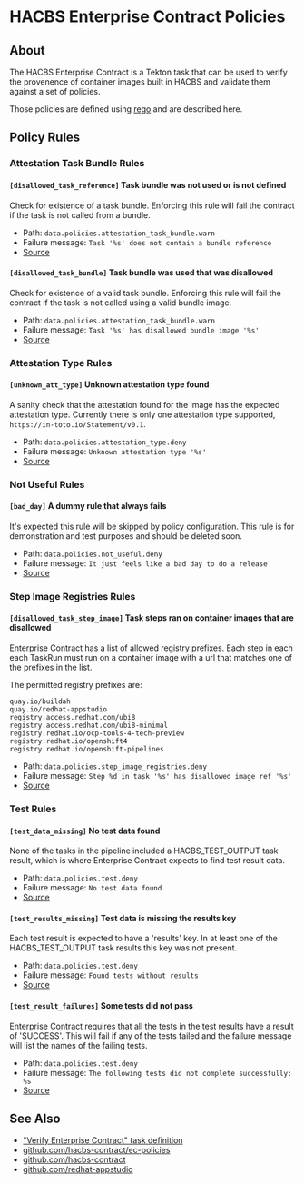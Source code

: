 
HACBS Enterprise Contract Policies
==================================

About
-----

The HACBS Enterprise Contract is a Tekton task that can be used to verify the
provenence of container images built in HACBS and validate them against a set of
policies.

Those policies are defined using
[rego](https://www.openpolicyagent.org/docs/latest/policy-language/) and are
described here.

Policy Rules
------------

### Attestation Task Bundle Rules

#### `[disallowed_task_reference]` Task bundle was not used or is not defined

Check for existence of a task bundle. Enforcing this rule will
fail the contract if the task is not called from a bundle.

* Path: `data.policies.attestation_task_bundle.warn`
* Failure message: `Task '%s' does not contain a bundle reference`
* [Source](https://github.com/hacbs-contract/ec-policies/blob/main/policies/attestation_task_bundle.rego#L13)

#### `[disallowed_task_bundle]` Task bundle was used that was disallowed

Check for existence of a valid task bundle. Enforcing this rule will
fail the contract if the task is not called using a valid bundle image.

* Path: `data.policies.attestation_task_bundle.warn`
* Failure message: `Task '%s' has disallowed bundle image '%s'`
* [Source](https://github.com/hacbs-contract/ec-policies/blob/main/policies/attestation_task_bundle.rego#L32)

### Attestation Type Rules

#### `[unknown_att_type]` Unknown attestation type found

A sanity check that the attestation found for the image has the expected
attestation type. Currently there is only one attestation type supported,
`https://in-toto.io/Statement/v0.1`.

* Path: `data.policies.attestation_type.deny`
* Failure message: `Unknown attestation type '%s'`
* [Source](https://github.com/hacbs-contract/ec-policies/blob/main/policies/attestation_type.rego#L18)

### Not Useful Rules

#### `[bad_day]` A dummy rule that always fails

It's expected this rule will be skipped by policy configuration.
This rule is for demonstration and test purposes and should be deleted soon.

* Path: `data.policies.not_useful.deny`
* Failure message: `It just feels like a bad day to do a release`
* [Source](https://github.com/hacbs-contract/ec-policies/blob/main/policies/not_useful.rego#L14)

### Step Image Registries Rules

#### `[disallowed_task_step_image]` Task steps ran on container images that are disallowed

Enterprise Contract has a list of allowed registry prefixes. Each step in each
each TaskRun must run on a container image with a url that matches one of the
prefixes in the list.

The permitted registry prefixes are:

```
quay.io/buildah
quay.io/redhat-appstudio
registry.access.redhat.com/ubi8
registry.access.redhat.com/ubi8-minimal
registry.redhat.io/ocp-tools-4-tech-preview
registry.redhat.io/openshift4
registry.redhat.io/openshift-pipelines
```

* Path: `data.policies.step_image_registries.deny`
* Failure message: `Step %d in task '%s' has disallowed image ref '%s'`
* [Source](https://github.com/hacbs-contract/ec-policies/blob/main/policies/step_image_registries.rego#L23)

### Test Rules

#### `[test_data_missing]` No test data found

None of the tasks in the pipeline included a HACBS_TEST_OUTPUT
task result, which is where Enterprise Contract expects to find
test result data.

* Path: `data.policies.test.deny`
* Failure message: `No test data found`
* [Source](https://github.com/hacbs-contract/ec-policies/blob/main/policies/test.rego#L15)

#### `[test_results_missing]` Test data is missing the results key

Each test result is expected to have a 'results' key. In at least
one of the HACBS_TEST_OUTPUT task results this key was not present.

* Path: `data.policies.test.deny`
* Failure message: `Found tests without results`
* [Source](https://github.com/hacbs-contract/ec-policies/blob/main/policies/test.rego#L29)

#### `[test_result_failures]` Some tests did not pass

Enterprise Contract requires that all the tests in the
test results have a result of 'SUCCESS'. This will fail if any
of the tests failed and the failure message will list the names
of the failing tests.

* Path: `data.policies.test.deny`
* Failure message: `The following tests did not complete successfully: %s`
* [Source](https://github.com/hacbs-contract/ec-policies/blob/main/policies/test.rego#L46)

See Also
--------

* ["Verify Enterprise Contract" task definition](https://github.com/redhat-appstudio/build-definitions/blob/main/tasks/verify-enterprise-contract.yaml)
* [github.com/hacbs-contract/ec-policies](https://github.com/hacbs-contract/ec-policies)
* [github.com/hacbs-contract](https://github.com/hacbs-contract)
* [github.com/redhat-appstudio](https://github.com/redhat-appstudio/)
